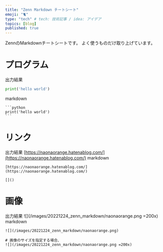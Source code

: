 ```yaml
---
title: "Zenn Markdown チートシート"
emoji: "🐈"
type: "tech" # tech: 技術記事 / idea: アイデア
topics: [blog]
published: true
---
```


ZennのMarkdownチートシートです。
よく使うものだけ取り上げています。

# プログラム
出力結果
```python
print('hello world')
```
markdown
````
```python
print('hello world')
```
````

# リンク
出力結果
[https://naonaorange.hatenablog.com/](https://naonaorange.hatenablog.com/)
markdown
```
[https://naonaorange.hatenablog.com/](https://naonaorange.hatenablog.com/)

[]()
```

# 画像
出力結果
![](/images/20221224_zenn_markdown/naonaorange.png =200x)
markdown
```
![](/images/20221224_zenn_markdown/naonaorange.png)

# 画像のサイズを指定する場合、
![](/images/20221224_zenn_markdown/naonaorange.png =200x)
```